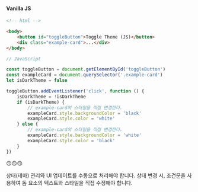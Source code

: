 #### Vanilla JS

```html
<!-- html -->

<body>
    <button id="toggleButton">Toggle Theme (JS)</button>
    <div class="example-card">...</div>
</body>
```

```js
// JavaScript

const toggleButton = document.getElementById('toggleButton')
const exampleCard = document.querySelector('.example-card')
let isDarkTheme = false

toggleButton.addEventListener('click', function () {
    isDarkTheme = !isDarkTheme
    if (isDarkTheme) {
        // example-card의 스타일을 직접 변경한다.
        exampleCard.style.backgroundColor = 'black'
        exampleCard.style.color = 'white'
    } else {
        // example-card의 스타일을 직접 변경한다.
        exampleCard.style.backgroundColor = 'white'
        exampleCard.style.color = 'black'
    }
})
```

🙃🙃🙃

상태(테마) 관리와 UI 업데이트를 수동으로 처리해야 합니다.
상태 변경 시, 조건문을 사용하여 돔 요소의 텍스트와 스타일을 직접 수정해야 합니다.
